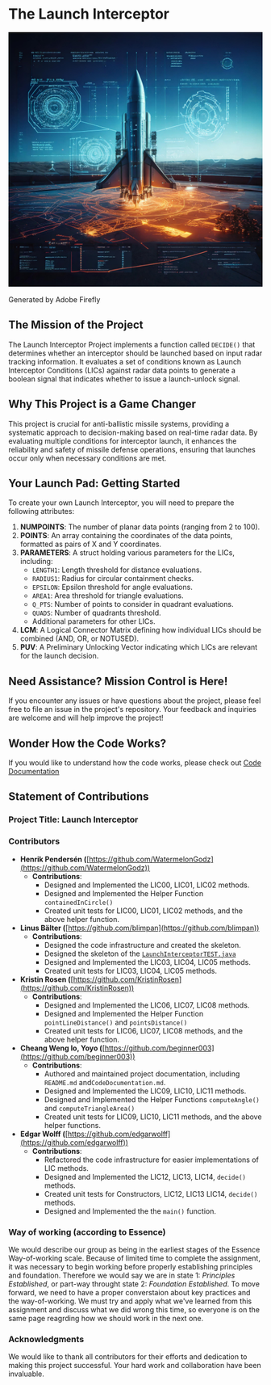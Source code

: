 # The Launch Interceptor

![Generated by Adobe Firefly](./Resources/Cover.jpg)

Generated by Adobe Firefly

## The Mission of the Project

The Launch Interceptor Project implements a function called `DECIDE()` that determines whether an interceptor should be launched based on input radar tracking information. It evaluates a set of conditions known as Launch Interceptor Conditions (LICs) against radar data points to generate a boolean signal that indicates whether to issue a launch-unlock signal.

## Why This Project is a Game Changer

This project is crucial for anti-ballistic missile systems, providing a systematic approach to decision-making based on real-time radar data. By evaluating multiple conditions for interceptor launch, it enhances the reliability and safety of missile defense operations, ensuring that launches occur only when necessary conditions are met.

## Your Launch Pad: Getting Started

To create your own Launch Interceptor, you will need to prepare the following attributes:

1. **NUMPOINTS**: The number of planar data points (ranging from 2 to 100).
2. **POINTS**: An array containing the coordinates of the data points, formatted as pairs of X and Y coordinates.
3. **PARAMETERS**: A struct holding various parameters for the LICs, including:
    - `LENGTH1`: Length threshold for distance evaluations.
    - `RADIUS1`: Radius for circular containment checks.
    - `EPSILON`: Epsilon threshold for angle evaluations.
    - `AREA1`: Area threshold for triangle evaluations.
    - `Q_PTS`: Number of points to consider in quadrant evaluations.
    - `QUADS`: Number of quadrants threshold.
    - Additional parameters for other LICs.
4. **LCM**: A Logical Connector Matrix defining how individual LICs should be combined (AND, OR, or NOTUSED).
5. **PUV**: A Preliminary Unlocking Vector indicating which LICs are relevant for the launch decision.

## Need Assistance? Mission Control is Here!

If you encounter any issues or have questions about the project, please feel free to file an issue in the project's repository. Your feedback and inquiries are welcome and will help improve the project!

## Wonder How the Code Works?

If you would like to understand how the code works, please check out [Code Documentation](./CodeDocumentation.md)

## Statement of Contributions

### Project Title: Launch Interceptor

### Contributors
- **Henrik Pendersén (**[https://github.com/WatermelonGodz](https://github.com/WatermelonGodz))
    - **Contributions**:
        - Designed and Implemented the LIC00, LIC01, LIC02 methods.
        - Designed and Implemented the Helper Function `containedInCircle()`
        - Created unit tests for LIC00, LIC01, LIC02 methods, and the above helper function.
- **Linus Bälter (**[https://github.com/blimpan](https://github.com/blimpan))
    - **Contributions**:
        - Designed the code infrastructure and created the skeleton.
        - Designed the skeleton of the [`LaunchInterceptorTEST.java`](http://LaunchInterceptorTEST.java)
        - Designed and Implemented the LIC03, LIC04, LIC05 methods.
        - Created unit tests for LIC03, LIC04, LIC05 methods.
- **Kristin Rosen (**[https://github.com/KristinRosen](https://github.com/KristinRosen))
    - **Contributions**:
        - Designed and Implemented the LIC06, LIC07, LIC08 methods.
        - Designed and Implemented the Helper Function `pointLineDistance()` and `pointsDistance()`
        - Created unit tests for LIC06, LIC07, LIC08 methods, and the above helper function.
- **Cheang Weng Io, Yoyo (**[https://github.com/beginner003](https://github.com/beginner003))
    - **Contributions**:
        - Authored and maintained project documentation, including `README.md` and`CodeDocumentation.md`.
        - Designed and Implemented the LIC09, LIC10, LIC11 methods.
        - Designed and Implemented the Helper Functions `computeAngle()` and `computeTriangleArea()`
        - Created unit tests for LIC09, LIC10, LIC11 methods, and the above helper functions.
- **Edgar Wolff (**[https://github.com/edgarwolff](https://github.com/edgarwolff))
    - **Contributions**:
        - Refactored the code infrastructure for easier implementations of LIC methods.
        - Designed and Implemented the LIC12, LIC13, LIC14, `decide()` methods.
        - Created unit tests for Constructors, LIC12, LIC13 LIC14, `decide()` methods.
        - Designed and Implemented the the `main()` function.

### Way of working (according to Essence)

We would describe our group as being in the earliest stages of the Essence Way-of-working scale. Because of limited time to complete the assignment, it was necessary to
begin working before properly establishing principles and foundation. Therefore we would say we are in state 1: *Principles Established*, or part-way throught state 2: *Foundation Established*. 
To move forward, we need to have a proper converstaion about key practices and the way-of-working. We must try and apply what we've learned from this assignment and discuss what we did wrong this time, 
so everyone is on the same page reagrding how we should work in the next one.


### Acknowledgments

We would like to thank all contributors for their efforts and dedication to making this project successful. Your hard work and collaboration have been invaluable.


